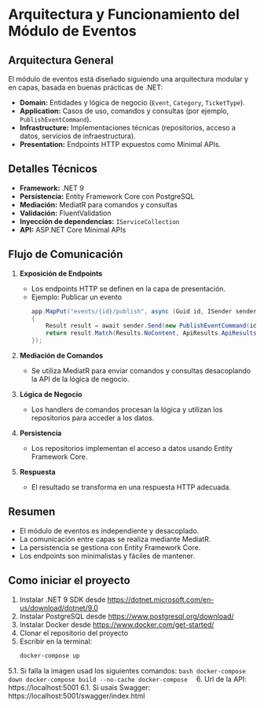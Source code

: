 # Arquitectura y Funcionamiento del Módulo de Eventos

## Arquitectura General

El módulo de eventos está diseñado siguiendo una arquitectura modular y en capas, basada en buenas prácticas de .NET:

-   **Domain:** Entidades y lógica de negocio (`Event`, `Category`, `TicketType`).
-   **Application:** Casos de uso, comandos y consultas (por ejemplo, `PublishEventCommand`).
-   **Infrastructure:** Implementaciones técnicas (repositorios, acceso a datos, servicios de infraestructura).
-   **Presentation:** Endpoints HTTP expuestos como Minimal APIs.

## Detalles Técnicos

-   **Framework:** .NET 9
-   **Persistencia:** Entity Framework Core con PostgreSQL
-   **Mediación:** MediatR para comandos y consultas
-   **Validación:** FluentValidation
-   **Inyección de dependencias:** `IServiceCollection`
-   **API:** ASP.NET Core Minimal APIs

## Flujo de Comunicación

1. **Exposición de Endpoints**

    - Los endpoints HTTP se definen en la capa de presentación.
    - Ejemplo: Publicar un evento
        ```csharp
        app.MapPut("events/{id}/publish", async (Guid id, ISender sender) =>
        {
            Result result = await sender.Send(new PublishEventCommand(id));
            return result.Match(Results.NoContent, ApiResults.ApiResults.Problem);
        });
        ```

2. **Mediación de Comandos**

    - Se utiliza MediatR para enviar comandos y consultas desacoplando la API de la lógica de negocio.

3. **Lógica de Negocio**

    - Los handlers de comandos procesan la lógica y utilizan los repositorios para acceder a los datos.

4. **Persistencia**

    - Los repositorios implementan el acceso a datos usando Entity Framework Core.

5. **Respuesta**
    - El resultado se transforma en una respuesta HTTP adecuada.

## Resumen

-   El módulo de eventos es independiente y desacoplado.
-   La comunicación entre capas se realiza mediante MediatR.
-   La persistencia se gestiona con Entity Framework Core.
-   Los endpoints son minimalistas y fáciles de mantener.

## Como iniciar el proyecto
1. Instalar .NET 9 SDK desde https://dotnet.microsoft.com/en-us/download/dotnet/9.0
2. Instalar PostgreSQL desde https://www.postgresql.org/download/
3. Instalar Docker desde https://www.docker.com/get-started/
4. Clonar el repositorio del proyecto
5. Escribir en la terminal:
    ```bash
    docker-compose up
    ```
5.1. Si falla la imagen usad los siguientes comandos:
    ```bash
    docker-compose down
    docker-compose build --no-cache
    docker-compose 
    ```
6. Url de la API: https://localhost:5001
6.1. Si usais Swagger: https://localhost:5001/swagger/index.html
